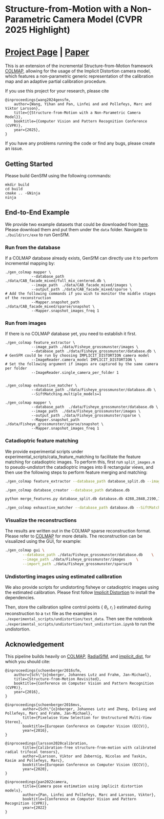 
# Structure-from-Motion with a Non-Parametric Camera Model (CVPR 2025 Highlight)

[Project Page](https://ivonne320.github.io/yihan.home/GenSfM.html) | [Paper](https://openaccess.thecvf.com//content/CVPR2025/papers/Wang_Structure-from-Motion_with_a_Non-Parametric_Camera_Model_CVPR_2025_paper.pdf)
======
This is an extension of the incremental Structure-from-Motion framework [COLMAP](https://github.com/colmap/colmap), allowing for the usage of the Implicit Distortion camera model, which features a non-parametric generic representation of the calibration map and an adaptive partial calibration procedure. 

If you use this project for your research, please cite
```
@inproceedings{wang2024gensfm,
    author={Wang, Yihan and Pan, Linfei and and Pollefeys, Marc and Viktor Larsson},
    title={{Structure-from-Motion with a Non-Parametric Camera Model}},
    booktitle={Computer Vision and Pattern Recognition Conference (CVPR)},
    year={2025},
}
```
If you have any problems running the code or find any bugs, please create an issue.

## Getting Started
Please build GenSfM using the following commands:
``` shell
mkdir build
cd build
cmake .. -GNinja
ninja
```
## End-to-End Example
We provide two example datasets that could be downloaded from [here](https://drive.google.com/drive/folders/1ut-anuoDhFHkG3e54uN05fR_g_l20NFb?usp=sharing). Please download them and put them under the `data` folder. Navigate to `./build/src/exe` to run GenSfM.
### Run from the database
If a COLMAP database already exists, GenSfM can directly use it to perform incremental mapping by: 

```shell
./gen_colmap mapper \
            --database_path  ./data/CAB_facade_mixed/full_mix_centered.db \
            --image_path  ./data/CAB_facade_mixed/images \
            --output_path ./data/CAB_facade_mixed/sparse \
# Add the following commands if you wish to monitor the middle stages of the reconstruction
            --Mapper.snapshot_path ./data/CAB_facade_mixed/sparse/snapshot \
            --Mapper.snapshot_images_freq 1
```
### Run from images
If there is no COLMAP database yet, you need to establish it first. 

```shell
./gen_colmap feature_extractor \
            --image_path ./data/Fisheye_grossmunster/images \
            --database_path ./data/Fisheye_grossmunster/database.db \ 
# GenSFM could be run by choosing IMPLICIT_DISTORTION camera model            
            --ImageReader.camera_model IMPLICIT_DISTORTION \
# Set the following argument if images are captured by the same camera per folder
            --ImageReader.single_camera_per_folder 1


./gen_colmap exhaustive_matcher \
            --database_path ./data/Fisheye_grossmunster/database.db \ 
            --SiftMatching.multiple_models=1

./gen_colmap mapper \
            --database_path  ./data/Fisheye_grossmunster/database.db \
            --image_path  ./data/Fisheye_grossmunster/images \
            --output_path ./data/Fisheye_grossmunster/sparse \
            --Mapper.snapshot_path ./data/Fisheye_grossmunster/sparse/snapshot \
            --Mapper.snapshot_images_freq 1
```
### Catadioptric feature matching
We provide experimental scripts under experimental_scripts/cata_feature_matching to facilitate the feature matching for catadioptric images. To perform this, first run `split_images.m` to pseudo-undistort the catadioptric images into 8 rectangular views, and then use the following steps to perform feature merging and matching:
```bash
./gen_colmap feature_extractor --database_path database_split.db --image_path images_split/

./gen_colmap database_creator --database_path database.db

python merge_features.py database_split.db database.db 4288,2848,2190,1463,350,1250,796 # Change to the parameters obtained from `split_images.m`

./gen_colmap exhaustive_matcher --database_path database.db --SiftMatching.multiple_models=1

```
### Visualize the reconstructions
The results are written out in the COLMAP sparse reconstruction format. Please refer to [COLMAP](https://github.com/colmap/colmap) for more details. The reconstruction can be visualized using the GUI, for example:
```bash
./gen_colmap gui \
        --database_path ./data/Fisheye_grossmunster/database.db    \
        --image_path ./data/Fisheye_grossmunster/images     \
        --import_path ./data/Fisheye_grossmunster/sparse/0
```
### Undistorting images using estimated calibration
We also provide scripts for undistorting fisheye or catadioptric images using the estimated calibration. Please first follow [Implicit Distortion](https://github.com/cvg/implicit_dist.git) to install the dependencies. 

Then, store the calibration spline control points { $\theta_i$, $r_i$ } estimated during reconstruction to a `txt` file as the examples in `./experimental_scripts/undistortion/test_data`. Then see the notebook `./experimental_scripts/undistortion/test_undistortion.ipynb` to run the undistortion.

## Acknowledgement
This pipeline builds heavily on [COLMAP](https://github.com/colmap/colmap), [RadialSfM](https://github.com/vlarsson/radialsfm.git), and [implicit_dist](https://github.com/cvg/implicit_dist.git), for which you should cite:

    @inproceedings{schoenberger2016sfm,
        author={Sch\"{o}nberger, Johannes Lutz and Frahm, Jan-Michael},
        title={Structure-from-Motion Revisited},
        booktitle={Conference on Computer Vision and Pattern Recognition (CVPR)},
        year={2016},
    }
```
@inproceedings{schoenberger2016mvs,
        author={Sch\"{o}nberger, Johannes Lutz and Zheng, Enliang and Pollefeys, Marc and Frahm, Jan-Michael},
        title={Pixelwise View Selection for Unstructured Multi-View Stereo},
        booktitle={European Conference on Computer Vision (ECCV)},
        year={2016},
}
```
```
@inproceedings{larsson2020calibration,
        title={Calibration-free structure-from-motion with calibrated radial trifocal tensors},
        author={Larsson, Viktor and Zobernig, Nicolas and Taskin, Kasim and Pollefeys, Marc},
        booktitle={European Conference on Computer Vision (ECCV)},
        year={2020},
}
```
```
@inproceedings{pan2022camera,
        title={Camera pose estimation using implicit distortion models},
        author={Pan, Linfei and Pollefeys, Marc and Larsson, Viktor},
        booktitle={Conference on Computer Vision and Pattern Recognition (CVPR)}, 
        year={2022}
}
